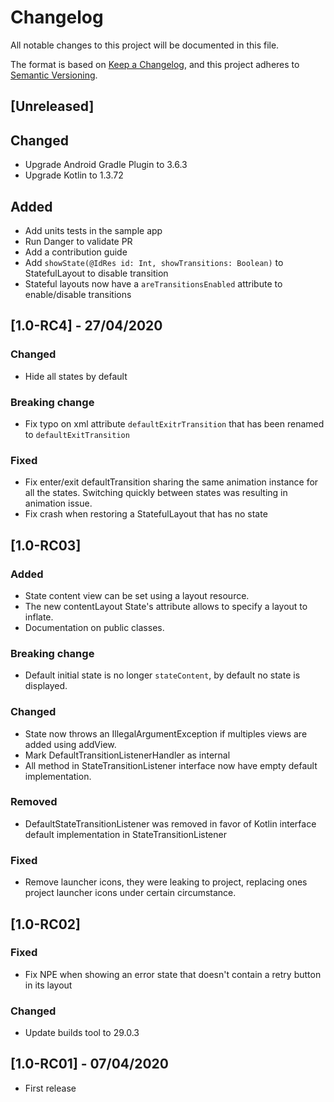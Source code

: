 # Changelog
All notable changes to this project will be documented in this file.

The format is based on [Keep a Changelog](https://keepachangelog.com/en/1.0.0/),
and this project adheres to [Semantic Versioning](https://semver.org/spec/v2.0.0.html).

## [Unreleased]
## Changed
- Upgrade Android Gradle Plugin to 3.6.3
- Upgrade Kotlin to 1.3.72
## Added
- Add units tests in the sample app
- Run Danger to validate PR
- Add a contribution guide
- Add `showState(@IdRes id: Int, showTransitions: Boolean)` to StatefulLayout to disable transition
- Stateful layouts now have a `areTransitionsEnabled` attribute to enable/disable transitions

## [1.0-RC4] - 27/04/2020
### Changed
- Hide all states by default
### Breaking change
- Fix typo on xml attribute `defaultExitrTransition` that has been renamed to `defaultExitTransition`
### Fixed
- Fix enter/exit defaultTransition sharing the same animation instance for all the states. Switching
quickly between states was resulting in animation issue.
- Fix crash when restoring a StatefulLayout that has no state

## [1.0-RC03]
### Added
- State content view can be set using a layout resource.
- The new contentLayout State's attribute allows to specify a layout to inflate.
- Documentation on public classes.  
### Breaking change
- Default initial state is no longer `stateContent`, by default no state is displayed.
### Changed
- State now throws an IllegalArgumentException if multiples views are added using addView.
- Mark DefaultTransitionListenerHandler as internal
- All method in StateTransitionListener interface now have empty default implementation.
### Removed
- DefaultStateTransitionListener was removed in favor of Kotlin interface default implementation in
StateTransitionListener
### Fixed
- Remove launcher icons, they were leaking to project, replacing ones project launcher icons under certain circumstance.

## [1.0-RC02]
### Fixed
- Fix NPE when showing an error state that doesn't contain a retry button in its layout
### Changed
- Update builds tool to 29.0.3

## [1.0-RC01] - 07/04/2020
- First release
